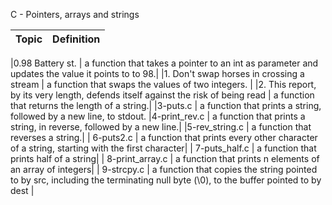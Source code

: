 C - Pointers, arrays and strings

| Topic       | Definition |
|-----------  | ---------- |

|0.98 Battery st. |  a function that takes a pointer to an int as parameter and updates the value it points to to 98.|
|1. Don't swap horses in crossing a stream |  a function that swaps the values of two integers. |
|2. This report, by its very length, defends itself against the risk of being read |  a function that returns the length of a string.|
|3-puts.c | a function that prints a string, followed by a new line, to stdout.
|4-print_rev.c |  a function that prints a string, in reverse, followed by a new line.|
|5-rev_string.c | a function that reverses a string.|
| 6-puts2.c |  a function that prints every other character of a string, starting with the first character|
| 7-puts_half.c |  a function that prints half of a string|
| 8-print_array.c | a function that prints n elements of an array of integers|
| 9-strcpy.c | a function that copies the string pointed to by src, including the terminating null byte (\0), to the buffer pointed to by dest |
